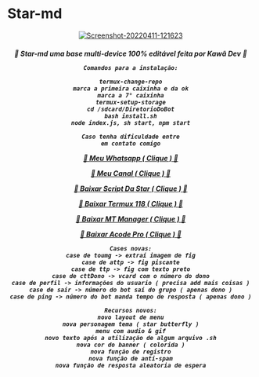 # Star-md

<p align="center">
<a href="https://ibb.co/fFnHRH9"><img src="https://i.ibb.co/fFnHRH9/Screenshot-20220411-121623.png" alt="Screenshot-20220411-121623" border="0"></a>

<p align="center">
<h5 align="center">
🌟 Star-md uma base multi-device 100% editável feita por Kawã Dev 🌟

```
Comandos para a instalação:

termux-change-repo
marca a primeira caixinha e da ok
marca a 7° caixinha
termux-setup-storage
cd /sdcard/DiretorioDoBot
bash install.sh
node index.js, sh start, npm start

Caso tenha dificuldade entre
em contato comigo
```
           
[🌟 Meu Whatsapp ( Clique ) 🌟](https://wa.me/556699587805)

[🌟 Meu Canal ( Clique ) 🌟](https://youtube.com/channel/UCbVpZEEssQ6fU_Wke6J_Sjw)
           
[🌟 Baixar Script Da Star ( Clique ) 🌟](https://www.mediafire.com/file/bvcqjxxx9lx3hbs/Star-md.zip/file)

[🌟 Baixar Termux 118 ( Clique ) 🌟](https://www.apkmirror.com/apk/fredrik-fornwall/termux-fdroid-version/termux-fdroid-version-0-118-0-release/termux-fdroid-version-0-118-0-android-apk-download/download/)

[🌟 Baixar MT Manager ( Clique ) 🌟](https://www.mediafire.com/file/0vm0v0qcfvjq2u6/MT+Manager_2.10.4-beta.apk/file)

[🌟 Baixar Acode Pro ( Clique ) 🌟](https://www.mediafire.com/file/39o3dijk4tqyk2f/Acode_base.apk/file)

```
Cases novas:
case de toumg -> extraí imagem de fig
case de attp -> fig piscante
case de ttp -> fig com texto preto
case de cttDono -> vcard com o número do dono
case de perfil -> informações do usuario ( precisa add mais coisas )
case de sair -> número do bot saí do grupo ( apenas dono )
case de ping -> número do bot manda tempo de resposta ( apenas dono )

Recursos novos:
novo layout de menu
nova personagem tema ( star butterfly )
menu com audio & gif
novo texto após a utilização de algum arquivo .sh
nova cor do banner ( colorida )
nova função de registro
nova função de anti-spam
nova função de resposta aleatoria de espera
```
